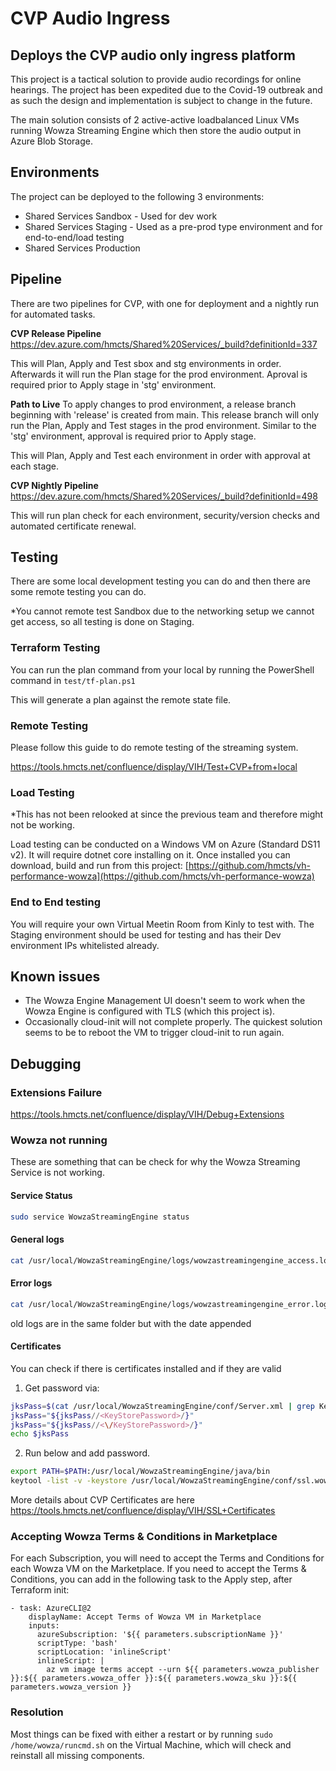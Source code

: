 # CVP Audio Ingress
## Deploys the CVP audio only ingress platform

This project is a tactical solution to provide audio recordings for online hearings. The project has been expedited due
to the Covid-19 outbreak and as such the design and implementation is subject to change in the future.

The main solution consists of 2 active-active loadbalanced Linux VMs running Wowza Streaming Engine which then 
store the audio output in Azure Blob Storage. 

## Environments

The project can be deployed to the following 3 environments:

* Shared Services Sandbox - Used for dev work
* Shared Services Staging - Used as a pre-prod type environment and for end-to-end/load testing
* Shared Services Production

## Pipeline
There are two pipelines for CVP, with one for deployment and a nightly run for automated tasks.

**CVP Release Pipeline**
https://dev.azure.com/hmcts/Shared%20Services/_build?definitionId=337

This will Plan, Apply and Test sbox and stg environments in order. Afterwards it will run the Plan stage for the prod environment. Aproval is required prior to Apply stage in 'stg' environment.

**Path to Live**
To apply changes to prod environment, a release branch beginning with 'release' is created from main. This release branch will only run the Plan, Apply and Test stages in the prod environment. Similar to the 'stg' environment, approval is required prior to Apply stage.

This will Plan, Apply and Test each environment in order with approval at each stage.


**CVP Nightly Pipeline**
https://dev.azure.com/hmcts/Shared%20Services/_build?definitionId=498

This will run plan check for each environment, security/version checks and automated certificate renewal.

## Testing
There are some local development testing you can do and then there are some remote testing you can do.

*You cannot remote test Sandbox due to the networking setup we cannot get access, so all testing is done on Staging.

### Terraform Testing
You can run the plan command from your local by running the PowerShell command in `test/tf-plan.ps1`

This will generate a plan against the remote state file.

### Remote Testing

Please follow this guide to do remote testing of the streaming system.

https://tools.hmcts.net/confluence/display/VIH/Test+CVP+from+local

### Load Testing

*This has not been relooked at since the previous team and therefore might not be working.

Load testing can be conducted on a Windows VM on Azure (Standard DS11 v2). It will require dotnet core installing on it.
Once installed you can download, build and run from this project: 
[https://github.com/hmcts/vh-performance-wowza](https://github.com/hmcts/vh-performance-wowza)

### End to End testing
You will require your own Virtual Meetin Room from Kinly to test with. The Staging environment should be used for testing 
and has their Dev environment IPs whitelisted already.

## Known issues
* The Wowza Engine Management UI doesn't seem to work when the Wowza Engine is configured with TLS (which this project is).
* Occasionally cloud-init will not complete properly. The quickest solution seems to be to reboot the VM to trigger cloud-init to run again.

## Debugging

### Extensions Failure
https://tools.hmcts.net/confluence/display/VIH/Debug+Extensions

### Wowza not running

These are something that can be check for why the Wowza Streaming Service is not working.

#### Service Status

```Bash
sudo service WowzaStreamingEngine status
```

#### General logs
```Bash
cat /usr/local/WowzaStreamingEngine/logs/wowzastreamingengine_access.log
```
#### Error logs
```Bash
cat /usr/local/WowzaStreamingEngine/logs/wowzastreamingengine_error.log
```
old logs are in the same folder but with the date appended


#### Certificates

You can check if there is certificates installed and if they are valid

1. Get password via: 
```Bash
jksPass=$(cat /usr/local/WowzaStreamingEngine/conf/Server.xml | grep KeyStorePassword)
jksPass="${jksPass//<KeyStorePassword>/}"
jksPass="${jksPass//<\/KeyStorePassword>/}"
echo $jksPass
```
2. Run below and add password.
```Bash
export PATH=$PATH:/usr/local/WowzaStreamingEngine/java/bin
keytool -list -v -keystore /usr/local/WowzaStreamingEngine/conf/ssl.wowza.jks -storepass $jksPass
```
More details about CVP Certificates are here https://tools.hmcts.net/confluence/display/VIH/SSL+Certificates

### Accepting Wowza Terms & Conditions in Marketplace

For each Subscription, you will need to accept the Terms and Conditions for each Wowza VM on the Marketplace. If you need to accept the Terms & Conditions, you can add in the following task to the Apply step, after Terraform init:

```
- task: AzureCLI@2
    displayName: Accept Terms of Wowza VM in Marketplace
    inputs:
      azureSubscription: '${{ parameters.subscriptionName }}'
      scriptType: 'bash'
      scriptLocation: 'inlineScript'
      inlineScript: |
        az vm image terms accept --urn ${{ parameters.wowza_publisher }}:${{ parameters.wowza_offer }}:${{ parameters.wowza_sku }}:${{ parameters.wowza_version }}
```

### **Resolution**

Most things can be fixed with either a restart or by running `sudo /home/wowza/runcmd.sh` on the Virtual Machine, which will check and reinstall all missing components.